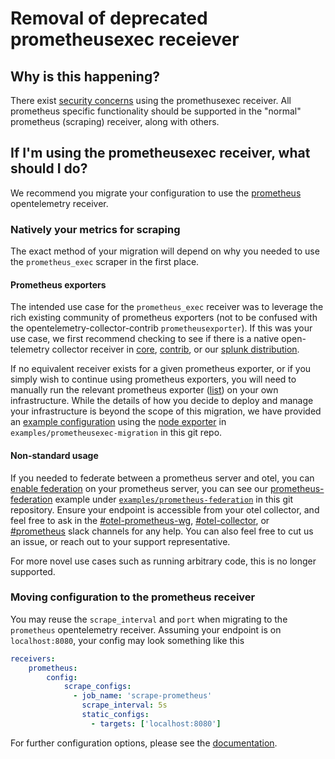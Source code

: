 # Removal of deprecated prometheusexec receiever
## Why is this happening?
There exist [security concerns](https://github.com/open-telemetry/opentelemetry-collector-contrib/issues/6722) using the promethusexec receiver.  All prometheus specific functionality should be supported in the "normal" prometheus (scraping) receiver, along with others.

## If I'm using the prometheusexec receiver, what should I do?

We recommend you migrate your configuration to use the [prometheus](https://github.com/open-telemetry/opentelemetry-collector-contrib/tree/main/receiver/prometheusreceiver) opentelemetry receiver.

### Natively your metrics for scraping
The exact method of your migration will depend on why you needed to use the `prometheus_exec` scraper in the first place.


#### Prometheus exporters
The intended use case for the `prometheus_exec` receiver was to leverage the rich existing community of prometheus exporters (not to be confused with the opentelemetry-collector-contrib `prometheusexporter`). If this was your use case, we first recommend checking to see if there is a native open-telemetry collector receiver in [core](https://github.com/open-telemetry/opentelemetry-collector/tree/main/receiver), [contrib](https://github.com/open-telemetry/opentelemetry-collector-contrib/tree/main/receiver), or our [splunk distribution](https://github.com/signalfx/splunk-otel-collector/tree/main/internal/receiver).

If no equivalent receiver exists for a given prometheus exporter, or if you simply wish to continue using prometheus exporters, you will need to manually run the relevant prometheus exporter ([list](https://prometheus.io/docs/instrumenting/exporters/)) on your own infrastructure.  While the details of how you decide to deploy and manage your infrastructure is beyond the scope of this migration, we have provided an [example configuration](../../examples/prometheusexec-migration/README.md) using the [node exporter](https://github.com/prometheus/node_exporter#readme) in `examples/prometheusexec-migration` in this git repo.

#### Non-standard usage
If you needed to federate between a prometheus server and otel, you can [enable federation](https://prometheus.io/docs/prometheus/latest/federation/) on your prometheus server, you can see our [prometheus-federation](./examples/prometheus-federation/README.md) example under [`examples/prometheus-federation`](./examples/prometheus-federation) in this git repository.  Ensure your endpoint is accessible from your otel collector, and feel free to ask in the [#otel-prometheus-wg](https://cloud-native.slack.com/archives/C01LSCJBXDZ), [#otel-collector](https://cloud-native.slack.com/archives/C01N6P7KR6W), or [#prometheus](https://cloud-native.slack.com/archives/C167KFM6C) slack channels for any help.  You can also feel free to cut us an issue, or reach out to your support representative.

For more novel use cases such as running arbitrary code, this is no longer supported.

### Moving configuration to the prometheus receiver

You may reuse the `scrape_interval` and `port` when migrating to the `prometheus` opentelemetry receiver.
Assuming your endpoint is on `localhost:8080`, your config may look something like this

```yaml
receivers:
    prometheus:
        config:
            scrape_configs:
              - job_name: 'scrape-prometheus'
                scrape_interval: 5s
                static_configs:
                  - targets: ['localhost:8080']
```

For further configuration options, please see the [documentation](https://github.com/open-telemetry/opentelemetry-collector-contrib/tree/main/receiver/prometheusreceiver#readme).
